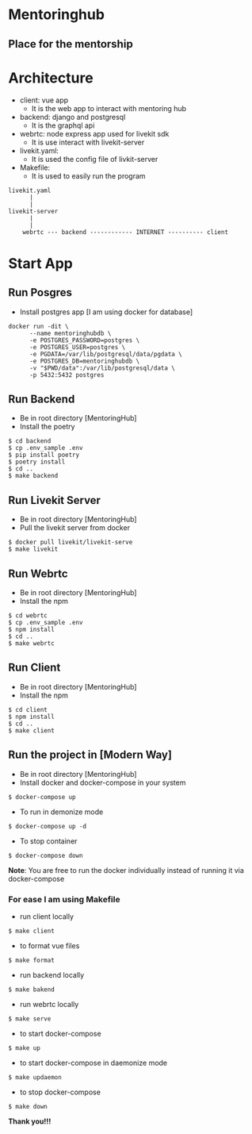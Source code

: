 # Mentoringhub
## Place for the mentorship

# Architecture
- client: vue app
    - It is the web app to interact with mentoring hub
- backend: django and postgresql
    - It is the graphql api
- webrtc: node express app used for livekit sdk
    - It is use interact with livekit-server
- livekit.yaml:
    - It is used the config file of livkit-server
- Makefile:
    - It is used to easily run the program
```
livekit.yaml
      |
      |
livekit-server
      |
      |
    webrtc --- backend ------------ INTERNET ---------- client
```

# Start App
## Run Posgres
- Install postgres app [I am using docker for database]
```
docker run -dit \
      --name mentoringhubdb \
      -e POSTGRES_PASSWORD=postgres \
      -e POSTGRES_USER=postgres \
      -e PGDATA=/var/lib/postgresql/data/pgdata \
      -e POSTGRES_DB=mentoringhubdb \
      -v "$PWD/data":/var/lib/postgresql/data \
      -p 5432:5432 postgres
```
## Run Backend
- Be in root directory [MentoringHub]
- Install the poetry
```
$ cd backend
$ cp .env_sample .env
$ pip install poetry
$ poetry install
$ cd ..
$ make backend
```
## Run Livekit Server
- Be in root directory [MentoringHub]
- Pull the livekit server from docker
```
$ docker pull livekit/livekit-serve 
$ make livekit
```
## Run Webrtc
- Be in root directory [MentoringHub]
- Install the npm
```
$ cd webrtc
$ cp .env_sample .env
$ npm install
$ cd ..
$ make webrtc
```

## Run Client
- Be in root directory [MentoringHub]
- Install the npm
```
$ cd client
$ npm install
$ cd ..
$ make client
```

## Run the project in [Modern Way]
- Be in root directory [MentoringHub]
- Install docker and docker-compose in your system
```
$ docker-compose up
```
- To run in demonize mode
```
$ docker-compose up -d
```
- To stop container
```
$ docker-compose down
```

**Note**: You are free to run the docker individually instead of running it via docker-compose

### For ease I am using Makefile
- run client locally
```
$ make client
```
- to format vue files
```
$ make format
```
- run backend locally
```
$ make bakend
```
- run webrtc locally
```
$ make serve
```
- to start docker-compose
```
$ make up
```
- to start docker-compose in daemonize mode
```
$ make updaemon
```
- to stop docker-compose
```
$ make down
```

**Thank you!!!**
